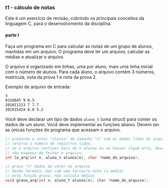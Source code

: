 ### t1 - cálculo de notas

Este é um exercício de revisão, cobrindo os principais conceitos da linguagem C, para o desenvolvimento da disciplina.

#### parte I

Faça um programa em C para calcular as notas de um grupo de alunos, mantidas em um arquivo.
O programa deve ler um arquivo, calcular as médias e atualizar o arquivo.

O arquivo é organizado em linhas, uma por aluno, mais uma linha inicial com o número de alunos.
Para cada aluno, o arquivo contém 3 números, matrícula, nota da prova 1 e nota da prova 2.

Exemplo de arquivo de entrada:
```txt
3
8310845 9 8.5
201011213 7 7.7
201915424 6.8 5.2
```

Você deve declarar um tipo de dados `aluno_t` (uma struct) para conter os dados de um aluno.
Você deve implementar as funções abaixo. Devem ser as únicas funções do programa que acessam o arquivo.
```c
// preenche o vetor "alunos" de tamanho "n" com os dados lidos do arquivo chamado "nome_do_arquivo".
// retorna o número de registros lidos.
// se o arquivo contiver mais de n alunos ou se houver algum erro, deve ser retornado -1.
// não esqueça de fechar o arquivo.
int le_arq(int n, aluno_t alunos[n], char *nome_do_arquivo);

// grava "n" dados do vetor no arquivo
// mesmo formato, mas com uma terceira nota (a média)
// esta função grava, não calcula médias
void grava_arq(int n, aluno_t alunos[n], char *nome_do_arquivo);
```
